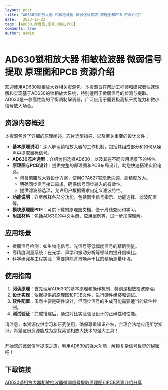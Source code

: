 ```yaml
---
layout: post
title: "AD630锁相放大器 相敏检波器 微弱信号提取 原理图和PCB 资源介绍"
date:   2023-12-23
tags: [AD630,原理图,信号,锁相,PCB]
comments: true
author: admin
---
```

# AD630锁相放大器 相敏检波器 微弱信号提取 原理图和PCB 资源介绍

欢迎使用AD630锁相放大器相关资源包。本资源旨在帮助工程师和研究者快速理解和实现基于AD630的锁相放大系统，特别适用于微弱信号的检测与提取。AD630是一款高性能的平衡调制解调器，广泛应用于需要极高抗干扰能力和微小信号放大场合。

## 资源内容概述

本资源包含了详细的原理阐述、芯片选型指导、以及至关重要的设计文件：
- **基本原理说明**：深入解读锁相放大器的工作机制，包括其组成部分和如何从噪声中提取目标信号。
- **AD630芯片选型**：介绍为何选择AD630，以及其在不同应用场景下的特性。
- **原理图与PCB设计**：提供完整的原理图和PCB布局设计，助您快速搭建实验电路。
    - 包含前置放大器设计方案，使用OPA627实现低失调、高精度放大。
    - 明确同步信号接口需求，确保信号同步输入的有效性。
    - 提供滤波器选项，允许用户根据需求自定义滤波特性。
- **功能说明**：详尽解释各部分功能，包括同步信号指示、功能选择、滤波配置等。
- **模块原理图PDF**：可供下载的原理图文档，便于离线查阅和学习。
- **附加材料**：包括AD630的中文手册、应用案例等，进一步加深理解。

## 应用场景

- 微弱信号检测：如生物电信号、光信号等低幅度信号的精确测量。
- 高精度测量系统：在光学、声学和振动分析等领域内提升信噪比。
- 科学研究与工程实验：需要排除背景噪声干扰的精确测量环境。

## 使用指南

1. **阅读原理**：首先理解AD630的基本原理和操作机制，特别是相敏检波原理。
2. **设计实现**：依据提供的原理图和PCB文件，进行硬件组装和调试。
3. **软件配置**：虽然主要是硬件设计，但同步信号的生成可能需要适当的软件控制。
4. **测试验证**：完成搭建后，通过对比实验验证设计的正确性和性能。

请注意，本资源仅供学习和研究使用，确保尊重知识产权，合理合法地应用所学知识。希望这份资源能成为您探索锁相放大技术的强大工具！

---

开始您的微弱信号提取之旅，利用AD630的强大功能，解锁复杂信号世界的秘密吧！

## 下载链接

[AD630锁相放大器相敏检波器微弱信号提取原理图和PCB资源介绍分享](https://pan.quark.cn/s/e24102fb8a5d)